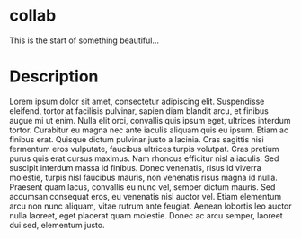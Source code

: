 # collab

This is the start of something beautiful...

# Description

Lorem ipsum dolor sit amet, consectetur adipiscing elit. Suspendisse eleifend, tortor at facilisis pulvinar, sapien diam blandit arcu, et finibus augue mi ut enim. Nulla elit orci, convallis quis ipsum eget, ultrices interdum tortor. Curabitur eu magna nec ante iaculis aliquam quis eu ipsum. Etiam ac finibus erat. Quisque dictum pulvinar justo a lacinia. Cras sagittis nisi fermentum eros vulputate, faucibus ultrices turpis volutpat. Cras pretium purus quis erat cursus maximus. Nam rhoncus efficitur nisl a iaculis. Sed suscipit interdum massa id finibus. Donec venenatis, risus id viverra molestie, turpis nisl faucibus mauris, non venenatis risus magna id nulla. Praesent quam lacus, convallis eu nunc vel, semper dictum mauris. Sed accumsan consequat eros, eu venenatis nisl auctor vel. Etiam elementum arcu non nunc aliquam, vitae rutrum ante feugiat. Aenean lobortis leo auctor nulla laoreet, eget placerat quam molestie. Donec ac arcu semper, laoreet dui sed, elementum justo.

